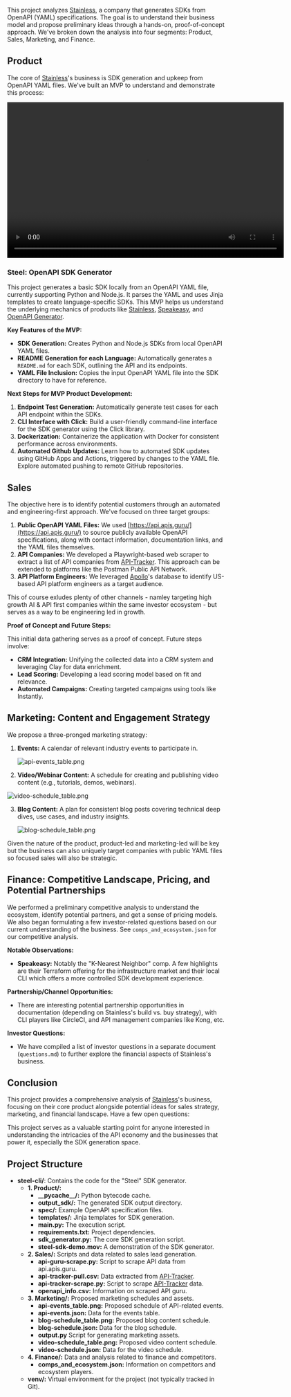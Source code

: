 This project analyzes [Stainless](https://www.stainlessapi.com/), a company that generates SDKs from OpenAPI (YAML) specifications. The goal is to understand their business model and propose preliminary ideas through a hands-on, proof-of-concept approach. We've broken down the analysis into four segments: Product, Sales, Marketing, and Finance.

## Product

The core of [Stainless](https://www.stainlessapi.com/)'s business is SDK generation and upkeep from OpenAPI YAML files. We've built an MVP to understand and demonstrate this process:

<video width="640" height="360" controls>
  <source src="1-Product/steel-sdk-demo.mov" type="video/quicktime">
  Your browser does not support the video tag.
</video>

### Steel: OpenAPI SDK Generator

This project generates a basic SDK locally from an OpenAPI YAML file, currently supporting Python and Node.js. It parses the YAML and uses Jinja templates to create language-specific SDKs. This MVP helps us understand the underlying mechanics of products like [Stainless](https://www.stainlessapi.com/), [Speakeasy](https://www.speakeasy.com/), and [OpenAPI Generator](https://openapi-generator.tech/).

**Key Features of the MVP:**

*   **SDK Generation:** Creates Python and Node.js SDKs from local OpenAPI YAML files.
*   **README Generation for each Language:** Automatically generates a `README.md` for each SDK, outlining the API and its endpoints.
*   **YAML File Inclusion:** Copies the input OpenAPI YAML file into the SDK directory to have for reference.

**Next Steps for MVP Product Development:**

1. **Endpoint Test Generation:** Automatically generate test cases for each API endpoint within the SDKs.
2. **CLI Interface with Click:** Build a user-friendly command-line interface for the SDK generator using the Click library.
3. **Dockerization:** Containerize the application with Docker for consistent performance across environments.
4. **Automated Github Updates:** Learn how to automated SDK updates using GitHub Apps and Actions, triggered by changes to the YAML file. Explore automated pushing to remote GitHub repositories.

## Sales

The objective here is to identify potential customers through an automated and engineering-first approach. We've focused on three target groups:

1. **Public OpenAPI YAML Files:** We used [https://api.apis.guru/](https://api.apis.guru/) to source publicly available OpenAPI specifications, along with contact information, documentation links, and the YAML files themselves.
2. **API Companies:** We developed a Playwright-based web scraper to extract a list of API companies from [API-Tracker](https://apitracker.io/). This approach can be extended to platforms like the Postman Public API Network.
3. **API Platform Engineers:** We leveraged [Apollo](https://app.apollo.io/)'s database to identify US-based API platform engineers as a target audience.

This of course exludes plenty of other channels - namley targeting high growth AI & API first companies within the same investor ecosystem - but serves as a way to be engineering led in growth. 

**Proof of Concept and Future Steps:**

This initial data gathering serves as a proof of concept. Future steps involve:

*   **CRM Integration:** Unifying the collected data into a CRM system and leveraging Clay for data enrichment.
*   **Lead Scoring:** Developing a lead scoring model based on fit and relevance.
*   **Automated Campaigns:** Creating targeted campaigns using tools like Instantly.

## Marketing: Content and Engagement Strategy

We propose a three-pronged marketing strategy:

1. **Events:** A calendar of relevant industry events to participate in.

    ![api-events_table.png](api-events_table.png)

2. **Video/Webinar Content:** A schedule for creating and publishing video content (e.g., tutorials, demos, webinars).

 ![video-schedule_table.png](video-schedule_table.png)

3. **Blog Content:** A plan for consistent blog posts covering technical deep dives, use cases, and industry insights.

    ![blog-schedule_table.png](blog-schedule_table.png)

Given the nature of the product, product-led and marketing-led will be key but the business can also uniquely target companies with public YAML files so focused sales will also be strategic. 

## Finance: Competitive Landscape, Pricing, and Potential Partnerships

We performed a preliminary competitive analysis to understand the ecosystem, identify potential partners, and get a sense of pricing models. We also began formulating a few investor-related questions based on our current understanding of the business. See `comps_and_ecosystem.json` for our competitive analysis.

**Notable Observations:**

*   **Speakeasy:** Notably the "K-Nearest Neighbor" comp. A few highlights are their Terraform offering for the infrastructure market and their local CLI which offers a more controlled SDK development experience. 

**Partnership/Channel Opportunities:**

*   There are interesting potential partnership opportunities in documentation (depending on Stainless's build vs. buy strategy), with CLI players like CircleCI, and API management companies like Kong, etc.

**Investor Questions:**

*   We have compiled a list of investor questions in a separate document (`questions.md`) to further explore the financial aspects of Stainless's business.

## Conclusion

This project provides a comprehensive analysis of [Stainless](https://www.stainlessapi.com/)'s business, focusing on their core product alongside potential ideas for sales strategy, marketing, and financial landscape. Have a few open questions: 

This project serves as a valuable starting point for anyone interested in understanding the intricacies of the API economy and the businesses that power it, especially the SDK generation space.

## Project Structure

*   **steel-cli/**: Contains the code for the "Steel" SDK generator.
    *   **1. Product/:**
        *   **\_\_pycache\_\_/:** Python bytecode cache.
        *   **output\_sdk/:** The generated SDK output directory.
        *   **spec/:** Example OpenAPI specification files.
        *   **templates/:** Jinja templates for SDK generation.
        *   **main.py:** The execution script.
        *   **requirements.txt:** Project dependencies.
        *   **sdk\_generator.py:** The core SDK generation script. 
        *   **steel-sdk-demo.mov:** A demonstration of the SDK generator.
    *   **2. Sales/:** Scripts and data related to sales lead generation.
        *   **api-guru-scrape.py:** Script to scrape API data from api.apis.guru.
        *   **api-tracker-pull.csv:** Data extracted from [API-Tracker](https://apitracker.io/).
        *   **api-tracker-scrape.py:** Script to scrape [API-Tracker](https://apitracker.io/) data.
        *   **openapi\_info.csv:** Information on scraped API guru.
    *   **3. Marketing/:** Proposed marketing schedules and assets.
        *   **api-events\_table.png:** Proposed schedule of API-related events.
        *   **api-events.json:** Data for the events table.
        *   **blog-schedule\_table.png:** Proposed blog content schedule.
        *   **blog-schedule.json:** Data for the blog schedule.
        *   **output.py** Script for generating marketing assets.
        *   **video-schedule\_table.png:** Proposed video content schedule.
        *   **video-schedule.json:** Data for the video schedule.
    *   **4. Finance/:** Data and analysis related to finance and competitors.
        *   **comps\_and\_ecosystem.json:** Information on competitors and ecosystem players.
    *   **venv/:** Virtual environment for the project (not typically tracked in Git).